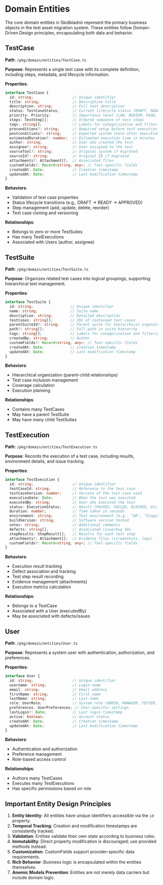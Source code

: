 # Domain Entities

The core domain entities in Skidbladnir represent the primary business objects in the test asset migration system. These entities follow Domain-Driven Design principles, encapsulating both data and behavior.

## TestCase

**Path**: `/pkg/domain/entities/TestCase.ts`

**Purpose**: Represents a single test case with its complete definition, including steps, metadata, and lifecycle information.

**Properties**:
```typescript
interface TestCase {
  id: string;                  // Unique identifier
  title: string;               // Descriptive title
  description: string;         // Full test description
  status: TestCaseStatus;      // Current lifecycle status (DRAFT, READY, APPROVED, DEPRECATED)
  priority: Priority;          // Importance level (LOW, MEDIUM, HIGH, CRITICAL)
  steps: TestStep[];           // Ordered sequence of test steps
  tags: string[];              // Labels for categorization and filtering
  preconditions?: string;      // Required setup before test execution
  postconditions?: string;     // Expected system state after execution
  estimatedDuration?: number;  // Estimated execution time in minutes
  author: string;              // User who created the test
  assignee?: string;           // User assigned to the test
  sourceTool?: string;         // Original system if migrated
  sourceId?: string;           // Original ID if migrated
  attachments?: Attachment[];  // Associated files
  customFields?: Record<string, any>; // Tool-specific fields
  createdAt: Date;             // Creation timestamp
  updatedAt: Date;             // Last modification timestamp
}
```

**Behaviors**:
- Validation of test case properties
- Status lifecycle transitions (e.g., DRAFT → READY → APPROVED)
- Step management (add, update, delete, reorder)
- Test case cloning and versioning

**Relationships**:
- Belongs to zero or more TestSuites
- Has many TestExecutions
- Associated with Users (author, assignee)

## TestSuite

**Path**: `/pkg/domain/entities/TestSuite.ts`

**Purpose**: Organizes related test cases into logical groupings, supporting hierarchical test management.

**Properties**:
```typescript
interface TestSuite {
  id: string;                 // Unique identifier
  name: string;               // Suite name
  description: string;        // Detailed description
  testCases: string[];        // IDs of contained test cases
  parentSuiteId?: string;     // Parent suite for hierarchical organization
  path?: string[];            // Full path in suite hierarchy
  tags: string[];             // Labels for categorization and filtering
  createdBy: string;          // Author
  customFields?: Record<string, any>; // Tool-specific fields
  createdAt: Date;            // Creation timestamp
  updatedAt: Date;            // Last modification timestamp
}
```

**Behaviors**:
- Hierarchical organization (parent-child relationships)
- Test case inclusion management
- Coverage calculation
- Execution planning

**Relationships**:
- Contains many TestCases
- May have a parent TestSuite
- May have many child TestSuites

## TestExecution

**Path**: `/pkg/domain/entities/TestExecution.ts`

**Purpose**: Records the execution of a test case, including results, environment details, and issue tracking.

**Properties**:
```typescript
interface TestExecution {
  id: string;                  // Unique identifier
  testCaseId: string;          // Reference to the test case
  testCaseVersion: number;     // Version of the test case used
  executionDate: Date;         // When the test was executed
  executedBy: string;          // User who executed the test
  status: ExecutionStatus;     // Result (PASSED, FAILED, BLOCKED, etc.)
  duration: number;            // Time taken in seconds
  environment: string;         // Test environment (e.g., "QA", "Staging")
  buildVersion: string;        // Software version tested
  notes: string;               // Additional comments
  defects: string[];           // Associated issue/bug IDs
  stepResults: StepResult[];   // Results for each test step
  attachments?: Attachment[];  // Evidence files (screenshots, logs)
  customFields?: Record<string, any>; // Tool-specific fields
}
```

**Behaviors**:
- Execution result tracking
- Defect association and tracking
- Test step result recording
- Evidence management (attachments)
- Execution metrics calculation

**Relationships**:
- Belongs to a TestCase
- Associated with a User (executedBy)
- May be associated with defects/issues

## User

**Path**: `/pkg/domain/entities/User.ts`

**Purpose**: Represents a system user with authentication, authorization, and preferences.

**Properties**:
```typescript
interface User {
  id: string;                  // Unique identifier
  username: string;            // Login name
  email: string;               // Email address
  firstName: string;           // First name
  lastName: string;            // Last name
  role: UserRole;              // System role (ADMIN, MANAGER, TESTER, DEVELOPER, VIEWER)
  preferences: UserPreferences; // User-specific settings
  lastLogin?: Date;            // Last login timestamp
  active: boolean;             // Account status
  createdAt: Date;             // Creation timestamp
  updatedAt: Date;             // Last modification timestamp
}
```

**Behaviors**:
- Authentication and authorization
- Preference management
- Role-based access control

**Relationships**:
- Authors many TestCases
- Executes many TestExecutions
- Has specific permissions based on role

## Important Entity Design Principles

1. **Entity Identity**: All entities have unique identifiers accessible via the `id` property.
2. **Temporal Tracking**: Creation and modification timestamps are consistently tracked.
3. **Validation**: Entities validate their own state according to business rules.
4. **Immutability**: Direct property modification is discouraged; use provided methods instead.
5. **Customization**: CustomFields support provider-specific data requirements.
6. **Rich Behavior**: Business logic is encapsulated within the entities themselves.
7. **Anemic Models Prevention**: Entities are not merely data carriers but include domain logic.